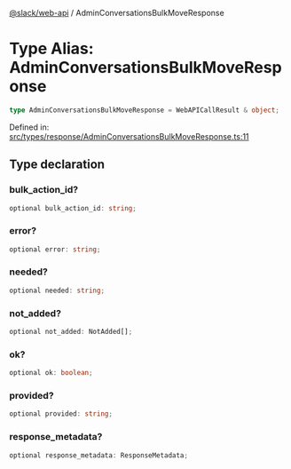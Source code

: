 [@slack/web-api](../index.md) / AdminConversationsBulkMoveResponse

# Type Alias: AdminConversationsBulkMoveResponse

```ts
type AdminConversationsBulkMoveResponse = WebAPICallResult & object;
```

Defined in: [src/types/response/AdminConversationsBulkMoveResponse.ts:11](https://github.com/slackapi/node-slack-sdk/blob/main/packages/web-api/src/types/response/AdminConversationsBulkMoveResponse.ts#L11)

## Type declaration

### bulk\_action\_id?

```ts
optional bulk_action_id: string;
```

### error?

```ts
optional error: string;
```

### needed?

```ts
optional needed: string;
```

### not\_added?

```ts
optional not_added: NotAdded[];
```

### ok?

```ts
optional ok: boolean;
```

### provided?

```ts
optional provided: string;
```

### response\_metadata?

```ts
optional response_metadata: ResponseMetadata;
```
